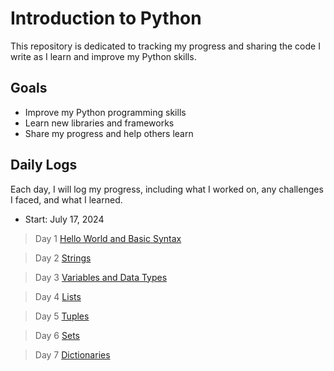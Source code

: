 # Introduction to Python

This repository is dedicated to tracking my progress and sharing the code I write as I learn and improve my Python skills.

## Goals

- Improve my Python programming skills
- Learn new libraries and frameworks
- Share my progress and help others learn

## Daily Logs

Each day, I will log my progress, including what I worked on, any challenges I faced, and what I learned. 

- Start: July 17, 2024

> Day 1
[Hello World and Basic Syntax](https://github.com/JohnDev19/100-days-of-Python/tree/main/Day%201)

> Day 2 [Strings](https://github.com/JohnDev19/100-days-of-Python/tree/main/Day%202)

> Day 3 [Variables and Data Types](https://github.com/JohnDev19/100-days-of-Python/tree/main/Day%203)

> Day 4 [Lists](https://github.com/JohnDev19/100-days-of-Python/tree/main/Day%204)

> Day 5 [Tuples](https://github.com/JohnDev19/100-days-of-Python/tree/main/Day%205)

> Day 6 [Sets](https://github.com/JohnDev19/100-days-of-Python/tree/main/Day%206)

> Day 7 [Dictionaries](https://github.com/JohnDev19/100-days-of-Python/tree/main/Day%207)
